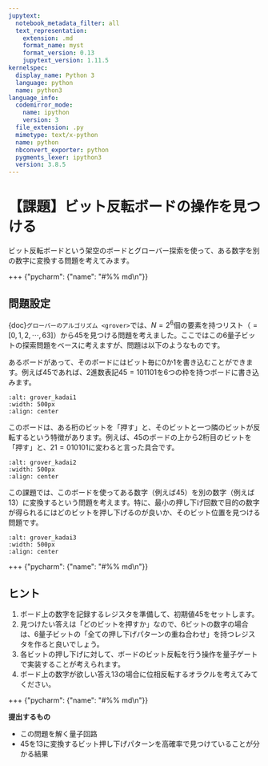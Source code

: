 ```yaml
---
jupytext:
  notebook_metadata_filter: all
  text_representation:
    extension: .md
    format_name: myst
    format_version: 0.13
    jupytext_version: 1.11.5
kernelspec:
  display_name: Python 3
  language: python
  name: python3
language_info:
  codemirror_mode:
    name: ipython
    version: 3
  file_extension: .py
  mimetype: text/x-python
  name: python
  nbconvert_exporter: python
  pygments_lexer: ipython3
  version: 3.8.5
---
```


# 【課題】ビット反転ボードの操作を見つける

ビット反転ボードという架空のボードとグローバー探索を使って、ある数字を別の数字に変換する問題を考えてみます。

+++ {"pycharm": {"name": "#%% md\n"}}

## 問題設定

{doc}`グローバーのアルゴリズム <grover>`では、$N=2^6$個の要素を持つリスト（$=[0,1,2,\cdots,63]$）から45を見つける問題を考えました。ここではこの6量子ビットの探索問題をベースに考えますが、問題は以下のようなものです。

あるボードがあって、そのボードにはビット毎に0か1を書き込むことができます。例えば45であれば、2進数表記$45=101101$を6つの枠を持つボードに書き込みます。

```{image} figs/grover_kadai1.png
:alt: grover_kadai1
:width: 500px
:align: center
```

このボードは、ある桁のビットを「押す」と、そのビットと一つ隣のビットが反転するという特徴があります。例えば、45のボードの上から2桁目のビットを「押す」と、$21=010101$に変わると言った具合です。

```{image} figs/grover_kadai2.png
:alt: grover_kadai2
:width: 500px
:align: center
```

この課題では、このボードを使ってある数字（例えば45）を別の数字（例えば13）に変換するという問題を考えます。特に、最小の押し下げ回数で目的の数字が得られるにはどのビットを押し下げるのが良いか、そのビット位置を見つける問題です。

```{image} figs/grover_kadai3.png
:alt: grover_kadai3
:width: 500px
:align: center
```

+++ {"pycharm": {"name": "#%% md\n"}}

## ヒント

1. ボード上の数字を記録するレジスタを準備して、初期値45をセットします。
2. 見つけたい答えは「どのビットを押すか」なので、6ビットの数字の場合は、6量子ビットの「全ての押し下げパターンの重ね合わせ」を持つレジスタを作ると良いでしょう。
3. 各ビットの押し下げに対して、ボードのビット反転を行う操作を量子ゲートで実装することが考えられます。
4. ボード上の数字が欲しい答え13の場合に位相反転するオラクルを考えてみてください。

+++ {"pycharm": {"name": "#%% md\n"}}

**提出するもの**
- この問題を解く量子回路
- 45を13に変換するビット押し下げパターンを高確率で見つけていることが分かる結果
